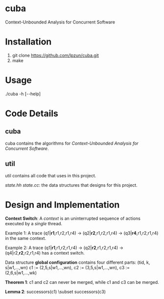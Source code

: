 # cuba
Context-Unbounded Analysis for Concurrent Software

# Installation
1. git clone https://github.com/lpzun/cuba.git
2. make

# Usage
./cuba -h [--help]

# Code Details

## cuba
cuba contains the algorithms for _Context-Unbounded Analysis for Concurrent Software_. 

## util
util contains all code that uses in this project. 

_state.hh state.cc_: 
the data structures that designs for this project. 

# Design and Implementation
**Context Switch**: 
  A _context_ is an uninterrupted sequence of actions executed by a _single_ thread.  
  
  Example 1: A trace (q1|**r1**,r1,r2,r1,r4) -> (q2|**r2**,r1,r2,r1,r4) -> (q3|**r4**,r1,r2,r1,r4) 
  in the same context.
  
  Example 2: A trace (q1|**r1**,r1,r2,r1,r4) -> (q2|**r2**,r1,r2,r1,r4) -> (q4|r2,**r2**,r2,r1,r4) 
  has a context switch. 
  
  
Data structure **global configuration** contains four different parts: (tid, k, s|w1,...,wn)
c1 := (2,5,s|w1,...,wn),
c2 := (3,5,s|w1,...,wn),
c3 := (2,6,s|w1,...,wk)

**Theorem 1**: c1 and c2 can never be merged, while c1 and c3 can be merged.

**Lemma 2**: successors(c1) \subset successors(c3)

  